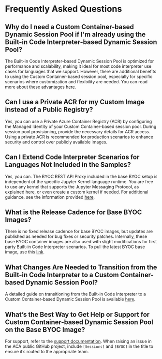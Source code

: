 # Frequently Asked Questions

## Why do I need a Custom Container-based Dynamic Session Pool if I'm already using the Built-in Code Interpreter-based Dynamic Session Pool?
The Built-in Code Interpreter-based Dynamic Session Pool is optimized for performance and scalability, making it ideal for most code interpreter use cases for languages that we support. However, there are additional benefits to using the Custom Container-based session pool, especially for specific scenarios where customization and flexibility are needed. You can read more about these advantages [here](./README.md#overview).

## Can I use a Private ACR for my Custom Image instead of a Public Registry?
Yes, you can use a Private Azure Container Registry (ACR) by configuring the Managed Identity of your Custom Container-based session pool. During session pool provisioning, provide the necessary details for ACR access. Using a private ACR is recommended for production scenarios to enhance security and control over publicly available images.

## Can I Extend Code Interpreter Scenarios for Languages Not Included in the Samples?
Yes, you can. The BYOC REST API Proxy included in the base BYOC setup is independent of the specific Jupyter Kernel language runtime. You are free to use any kernel that supports the Jupyter Messaging Protocol, as explained [here](./README.md#concepts), or even create a custom kernel if needed. For additional guidance, see the information provided [here](./samples/README.md).

## What is the Release Cadence for Base BYOC Images?
There is no fixed release cadence for base BYOC images, but updates are published as needed for bug fixes or security patches. Internally, these base BYOC container images are also used with slight modifications for first party Built-in Code Interpreter scenarios. To pull the latest BYOC base image, use this [link](https://mcr.microsoft.com/v2/k8se/services/codeinterpreter-base/tags/list).

## What Changes Are Needed to Transition from the Built-in Code Interpreter to a Custom Container-based Dynamic Session Pool?
A detailed guide on transitioning from the Built-in Code Interpreter to a Custom Container-based Dynamic Session Pool is available [here](./changes-from-code-interpreter-to-custom-interpreter.md).

## What’s the Best Way to Get Help or Support for Custom Container-based Dynamic Session Pool on the Base BYOC Image?
For support, refer to the [support documentation](../SUPPORT.md). When raising an issue in the ACA public GitHub project, include `[Sessions]` and `[BYOC]` in the title to ensure it’s routed to the appropriate team.